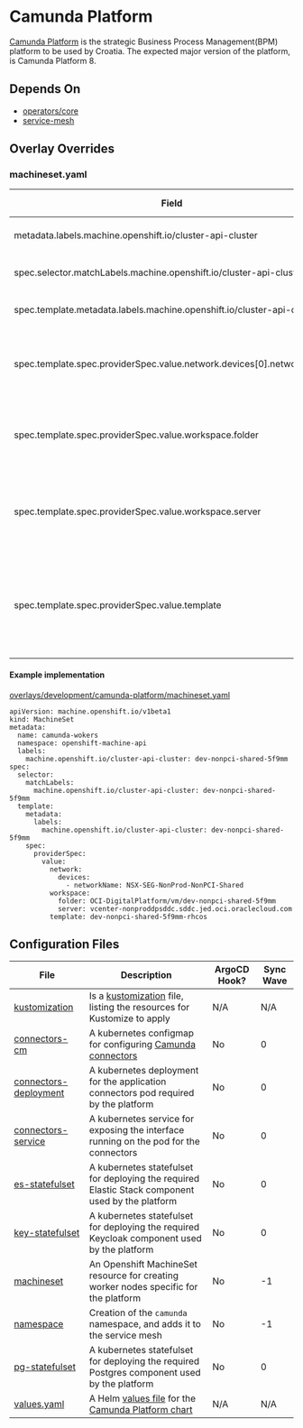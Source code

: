 # Camunda Platform

[Camunda Platform](https://camunda.com/platform/) is the strategic Business Process Management(BPM) platform to be used by Croatia. The expected major version of the platform, is Camunda Platform 8.

## Depends On

- [operators/core](https://bitbucket.projectcroatia.cloud/projects/DIG/repos/croatia-components/browse/operators/core)
- [service-mesh](https://bitbucket.projectcroatia.cloud/projects/DIG/repos/croatia-components/browse/service-mesh)

## Overlay Overrides

### machineset.yaml

| Field | Expected Value |
| ----- | ----------- |
| metadata.labels.machine.openshift.io/cluster-api-cluster | Name of the cluster |
| spec.selector.matchLabels.machine.openshift.io/cluster-api-cluster | Name of the cluster |
| spec.template.metadata.labels.machine.openshift.io/cluster-api-cluster | Name of the cluster |
| spec.template.spec.providerSpec.value.network.devices[0].networkName | Name of the NSX-T network in vmware |
| spec.template.spec.providerSpec.value.workspace.folder | Folder path to the resources within VSphere |
| spec.template.spec.providerSpec.value.workspace.server | FQDN/IP to the VSphere host reachable from the cluster |
| spec.template.spec.providerSpec.value.template | The template VM image in VSphere for cluster worker images |

#### Example implementation
[overlays/development/camunda-platform/machineset.yaml](https://bitbucket.projectcroatia.cloud/projects/DIG/repos/croatia-components/browse/overlays/development/camunda-platform/machineset.yaml)
```
apiVersion: machine.openshift.io/v1beta1
kind: MachineSet
metadata:
  name: camunda-wokers
  namespace: openshift-machine-api
  labels:
    machine.openshift.io/cluster-api-cluster: dev-nonpci-shared-5f9mm
spec:
  selector:
    matchLabels:
      machine.openshift.io/cluster-api-cluster: dev-nonpci-shared-5f9mm
  template:
    metadata:
      labels:
        machine.openshift.io/cluster-api-cluster: dev-nonpci-shared-5f9mm
    spec:
      providerSpec:
        value:
          network:
            devices:
              - networkName: NSX-SEG-NonProd-NonPCI-Shared
          workspace:
            folder: OCI-DigitalPlatform/vm/dev-nonpci-shared-5f9mm
            server: vcenter-nonproddpsddc.sddc.jed.oci.oraclecloud.com
          template: dev-nonpci-shared-5f9mm-rhcos
```

## Configuration Files

| File | Description | ArgoCD Hook? | Sync Wave |
| ---- | ----------- | ------------ | --------- |
| [kustomization](https://bitbucket.projectcroatia.cloud/projects/DIG/repos/croatia-components/browse/camunda-platform/kustomization.yaml) | Is a [kustomization](https://kubernetes.io/docs/tasks/manage-kubernetes-objects/kustomization/#kustomize-feature-list) file, listing the resources for Kustomize to apply | N/A | N/A |
| [connectors-cm](https://bitbucket.projectcroatia.cloud/projects/DIG/repos/croatia-components/browse/camunda-platform/connectors-cm.yaml) | A kubernetes configmap for configuring [Camunda connectors](https://camunda.com/platform/modeler/connectors/) | No | 0 |
| [connectors-deployment](https://bitbucket.projectcroatia.cloud/projects/DIG/repos/croatia-components/browse/camunda-platform/connectors-deployment.yaml) | A kubernetes deployment for the application connectors pod required by the platform | No | 0 |
| [connectors-service](https://bitbucket.projectcroatia.cloud/projects/DIG/repos/croatia-components/browse/camunda-platform/connectors-service.yaml) | A kubernetes service for exposing the interface running on the pod for the connectors | No | 0 |
| [es-statefulset](https://bitbucket.projectcroatia.cloud/projects/DIG/repos/croatia-components/browse/camunda-platform/es-statefulset.yaml) | A kubernetes statefulset for deploying the required Elastic Stack component used by the platform | No | 0 |
| [key-statefulset](https://bitbucket.projectcroatia.cloud/projects/DIG/repos/croatia-components/browse/camunda-platform/key-statefulset.yaml) | A kubernetes statefulset for deploying the required Keycloak component used by the platform | No | 0 |
| [machineset](https://bitbucket.projectcroatia.cloud/projects/DIG/repos/croatia-components/browse/camunda-platform/machineset.yaml) | An Openshift MachineSet resource for creating worker nodes specific for the platform | No | -1 |
| [namespace](https://bitbucket.projectcroatia.cloud/projects/DIG/repos/croatia-components/browse/camunda-platform/namespace.yaml) | Creation of the `camunda` namespace, and adds it to the service mesh | No | -1 |
| [pg-statefulset](https://bitbucket.projectcroatia.cloud/projects/DIG/repos/croatia-components/browse/camunda-platform/pg-statefulset.yaml) | A kubernetes statefulset for deploying the required Postgres component used by the platform | No | 0 |
| [values.yaml](https://bitbucket.projectcroatia.cloud/projects/DIG/repos/croatia-components/browse/camunda-platform/values.yaml) | A Helm [values file](https://helm.sh/docs/chart_template_guide/values_files/) for the [Camunda Platform chart](https://github.com/camunda/camunda-platform-helm/tree/main/charts/camunda-platform) | N/A | N/A |
